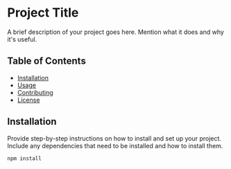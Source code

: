 # Project Title

A brief description of your project goes here. Mention what it does and why it's useful.

## Table of Contents

- [Installation](#installation)
- [Usage](#usage)
- [Contributing](#contributing)
- [License](#license)


## Installation

Provide step-by-step instructions on how to install and set up your project. Include any dependencies that need to be installed and how to install them.

```bash
npm install
